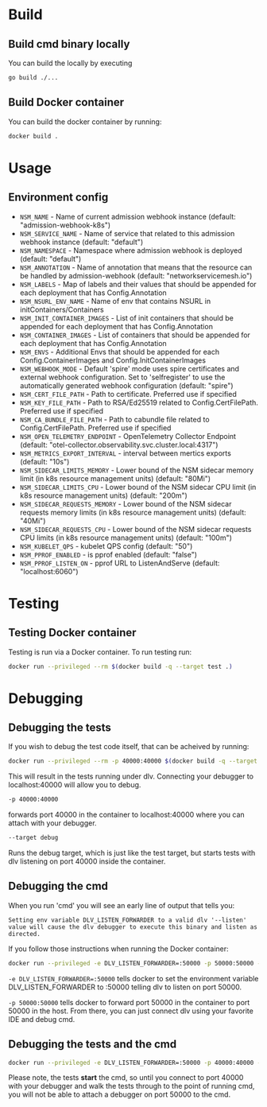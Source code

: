 # Build

## Build cmd binary locally

You can build the locally by executing

```bash
go build ./...
```

## Build Docker container

You can build the docker container by running:

```bash
docker build .
```

# Usage

## Environment config

* `NSM_NAME`                    - Name of current admission webhook instance (default: "admission-webhook-k8s")
* `NSM_SERVICE_NAME`            - Name of service that related to this admission webhook instance (default: "default")
* `NSM_NAMESPACE`               - Namespace where admission webhook is deployed (default: "default")
* `NSM_ANNOTATION`              - Name of annotation that means that the resource can be handled by admission-webhook (default: "networkservicemesh.io")
* `NSM_LABELS`                  - Map of labels and their values that should be appended for each deployment that has Config.Annotation
* `NSM_NSURL_ENV_NAME`          - Name of env that contains NSURL in initContainers/Containers
* `NSM_INIT_CONTAINER_IMAGES`   - List of init containers that should be appended for each deployment that has Config.Annotation
* `NSM_CONTAINER_IMAGES`        - List of containers that should be appended for each deployment that has Config.Annotation
* `NSM_ENVS`                    - Additional Envs that should be appended for each Config.ContainerImages and Config.InitContainerImages
* `NSM_WEBHOOK_MODE`            - Default 'spire' mode uses spire certificates and external webhook configuration. Set to 'selfregister' to use the automatically generated webhook configuration (default: "spire")
* `NSM_CERT_FILE_PATH`          - Path to certificate. Preferred use if specified
* `NSM_KEY_FILE_PATH`           - Path to RSA/Ed25519 related to Config.CertFilePath. Preferred use if specified
* `NSM_CA_BUNDLE_FILE_PATH`     - Path to cabundle file related to Config.CertFilePath. Preferred use if specified
* `NSM_OPEN_TELEMETRY_ENDPOINT` - OpenTelemetry Collector Endpoint (default: "otel-collector.observability.svc.cluster.local:4317")
* `NSM_METRICS_EXPORT_INTERVAL` - interval between mertics exports (default: "10s")
* `NSM_SIDECAR_LIMITS_MEMORY`   - Lower bound of the NSM sidecar memory limit (in k8s resource management units) (default: "80Mi")
* `NSM_SIDECAR_LIMITS_CPU`      - Lower bound of the NSM sidecar CPU limit (in k8s resource management units) (default: "200m")
* `NSM_SIDECAR_REQUESTS_MEMORY` - Lower bound of the NSM sidecar requests memory limits (in k8s resource management units) (default: "40Mi")
* `NSM_SIDECAR_REQUESTS_CPU`    - Lower bound of the NSM sidecar requests CPU limits (in k8s resource management units) (default: "100m")
* `NSM_KUBELET_QPS`             - kubelet QPS config (default: "50")
* `NSM_PPROF_ENABLED`           - is pprof enabled (default: "false")
* `NSM_PPROF_LISTEN_ON`         - pprof URL to ListenAndServe (default: "localhost:6060")

# Testing

## Testing Docker container

Testing is run via a Docker container.  To run testing run:

```bash
docker run --privileged --rm $(docker build -q --target test .)
```

# Debugging

## Debugging the tests
If you wish to debug the test code itself, that can be acheived by running:

```bash
docker run --privileged --rm -p 40000:40000 $(docker build -q --target debug .)
```

This will result in the tests running under dlv.  Connecting your debugger to localhost:40000 will allow you to debug.

```bash
-p 40000:40000
```
forwards port 40000 in the container to localhost:40000 where you can attach with your debugger.

```bash
--target debug
```

Runs the debug target, which is just like the test target, but starts tests with dlv listening on port 40000 inside the container.

## Debugging the cmd

When you run 'cmd' you will see an early line of output that tells you:

```Setting env variable DLV_LISTEN_FORWARDER to a valid dlv '--listen' value will cause the dlv debugger to execute this binary and listen as directed.```

If you follow those instructions when running the Docker container:
```bash
docker run --privileged -e DLV_LISTEN_FORWARDER=:50000 -p 50000:50000 --rm $(docker build -q --target test .)
```

```-e DLV_LISTEN_FORWARDER=:50000``` tells docker to set the environment variable DLV_LISTEN_FORWARDER to :50000 telling
dlv to listen on port 50000.

```-p 50000:50000``` tells docker to forward port 50000 in the container to port 50000 in the host.  From there, you can
just connect dlv using your favorite IDE and debug cmd.

## Debugging the tests and the cmd

```bash
docker run --privileged -e DLV_LISTEN_FORWARDER=:50000 -p 40000:40000 -p 50000:50000 --rm $(docker build -q --target debug .)
```

Please note, the tests **start** the cmd, so until you connect to port 40000 with your debugger and walk the tests
through to the point of running cmd, you will not be able to attach a debugger on port 50000 to the cmd.
